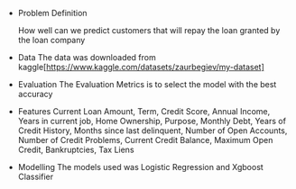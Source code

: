 * Problem Definition
  
  How well can we predict customers that will repay the loan granted by the loan company
  
 * Data 
The data was downloaded from kaggle[https://www.kaggle.com/datasets/zaurbegiev/my-dataset]

* Evaluation
The Evaluation Metrics is to select the model with the best accuracy

* Features
Current Loan Amount, Term,	Credit Score,	Annual Income,	Years in current job,	Home Ownership,	Purpose,	Monthly Debt,	Years of Credit History,	Months since last delinquent,	Number of Open Accounts,	Number of Credit Problems,	Current Credit Balance,	Maximum Open Credit,	Bankruptcies,	Tax Liens

* Modelling
 The models used was Logistic Regression and Xgboost Classifier
